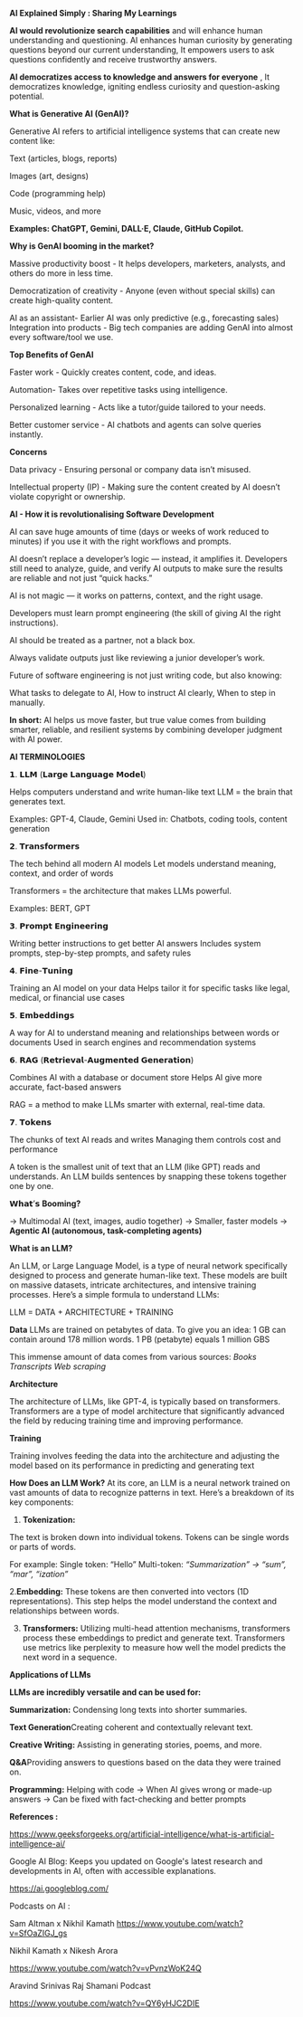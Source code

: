 **AI Explained Simply : Sharing My Learnings**


 **AI would revolutionize search capabilities**  and  will enhance human understanding and questioning.
 AI enhances human curiosity by generating questions beyond our current understanding, It empowers users to ask questions confidently and receive trustworthy answers.
 
 **AI democratizes access to knowledge and answers for everyone** , It democratizes knowledge, igniting endless curiosity and question-asking potential.
 
**What is Generative AI (GenAI)?**

Generative AI refers to artificial intelligence systems that can create new content like:

Text (articles, blogs, reports)

Images (art, designs)

Code (programming help)

Music, videos, and more

**Examples: ChatGPT, Gemini, DALL·E, Claude, GitHub Copilot.**

**Why is GenAI booming in the market?**

Massive productivity boost - It helps developers, marketers, analysts, and others do more in less time.

Democratization of creativity -  Anyone (even without special skills) can create high-quality content.

AI as an assistant-  Earlier AI was only predictive (e.g., forecasting sales)
Integration into products -  Big tech companies are adding GenAI into almost every software/tool we use.

**Top Benefits of GenAI**

Faster work -  Quickly creates content, code, and ideas.

Automation-  Takes over repetitive tasks using intelligence.

Personalized learning - Acts like a tutor/guide tailored to your needs.

Better customer service -  AI chatbots and agents can solve queries instantly.

**Concerns**

Data privacy -  Ensuring personal or company data isn’t misused.

Intellectual property (IP) -  Making sure the content created by AI doesn’t violate copyright or ownership.


**AI - How it is revolutionalising Software Development**

 AI can save huge amounts of time (days or weeks of work reduced to minutes) if you use it with the right workflows and prompts.

AI doesn’t replace a developer’s logic — instead, it amplifies it.
Developers still need to analyze, guide, and verify AI outputs to make sure the results are reliable and not just “quick hacks.”


AI is not magic — it works on patterns, context, and the right usage.

Developers must learn prompt engineering (the skill of giving AI the right instructions).

AI should be treated as a partner, not a black box.

Always validate outputs just like reviewing a junior developer’s work.

Future of software engineering is not just writing code, but also knowing:

What tasks to delegate to AI,
How to instruct AI clearly,
When to step in manually.

**In short:**
AI helps us move faster, but true value comes from building smarter, reliable, and resilient systems by combining developer judgment with AI power.


 **AI TERMINOLOGIES** 

𝟭. 𝗟𝗟𝗠 (𝗟𝗮𝗿𝗴𝗲 𝗟𝗮𝗻𝗴𝘂𝗮𝗴𝗲 𝗠𝗼𝗱𝗲𝗹) 

 Helps computers understand and write human-like text 
 LLM = the brain that generates text.
 
 Examples: GPT-4, Claude, Gemini 
 Used in: Chatbots, coding tools, content generation

𝟮. 𝗧𝗿𝗮𝗻𝘀𝗳𝗼𝗿𝗺𝗲𝗿𝘀 

The tech behind all modern AI models 
Let models understand meaning, context, and order of words 

Transformers = the architecture that makes LLMs powerful.

Examples: BERT, GPT

𝟯. 𝗣𝗿𝗼𝗺𝗽𝘁 𝗘𝗻𝗴𝗶𝗻𝗲𝗲𝗿𝗶𝗻𝗴 

 Writing better instructions to get better AI answers 
 Includes system prompts, step-by-step prompts, and safety rules

𝟰. 𝗙𝗶𝗻𝗲-𝗧𝘂𝗻𝗶𝗻𝗴 

Training an AI model on your data 
 Helps tailor it for specific tasks like legal, medical, or financial use cases

𝟱. 𝗘𝗺𝗯𝗲𝗱𝗱𝗶𝗻𝗴𝘀 

A way for AI to understand meaning and relationships between words or documents 
Used in search engines and recommendation systems

𝟲. 𝗥𝗔𝗚 (𝗥𝗲𝘁𝗿𝗶𝗲𝘃𝗮𝗹-𝗔𝘂𝗴𝗺𝗲𝗻𝘁𝗲𝗱 𝗚𝗲𝗻𝗲𝗿𝗮𝘁𝗶𝗼𝗻) 

Combines AI with a database or document store 
Helps AI give more accurate, fact-based answers

RAG = a method to make LLMs smarter with external, real-time data.

𝟳. 𝗧𝗼𝗸𝗲𝗻𝘀 

 The chunks of text AI reads and writes 
 Managing them controls cost and performance

 A token is the smallest unit of text that an LLM (like GPT) reads and understands.
 An LLM builds sentences by snapping these tokens together one by one.



𝗪𝗵𝗮𝘁’𝘀  **Booming?**

→ Multimodal AI (text, images, audio together) 
→ Smaller, faster models 
→ **Agentic AI (autonomous, task-completing agents)**




**What is an LLM?**

An LLM, or Large Language Model, is a type of neural network specifically
designed to process and generate human-like text. These models are built on
massive datasets, intricate architectures, and intensive training processes.
Here’s a simple formula to understand LLMs:

LLM = DATA + ARCHITECTURE + TRAINING

**Data**
LLMs are trained on petabytes of data. To give you an idea:
1 GB can contain around 178 million words.
1 PB (petabyte) equals 1 million GBS

This immense amount of data comes from various sources:
*Books
Transcripts
Web scraping*

**Architecture**

The architecture of LLMs, like GPT-4, is typically based on transformers.
Transformers are a type of model architecture that significantly advanced
the field by reducing training time and improving performance.

**Training**

Training involves feeding the data into the architecture and adjusting the
model based on its performance in predicting and generating text

**How Does an LLM Work?**
At its core, an LLM is a neural network trained on vast amounts of data to
recognize patterns in text. Here’s a breakdown of its key components:

1. **Tokenization:**
   
 The text is broken down into individual tokens. Tokens can
be single words or parts of words.

For example:
Single token: “Hello”
Multi-token: *“Summarization” -> “sum”, “mar”, “ization”*

2.**Embedding:**
   These tokens are then converted into vectors (1D
representations). This step helps the model understand the context and
relationships between words.

3. **Transformers:**
   Utilizing multi-head attention mechanisms, transformers
process these embeddings to predict and generate text. Transformers use
metrics like perplexity to measure how well the model predicts the next
word in a sequence.

**Applications of LLMs**

**LLMs are incredibly versatile and can be used for:**

**Summarization:** Condensing long texts into shorter summaries.

**Text Generation**Creating coherent and contextually relevant text.

**Creative Writing:** Assisting in generating stories, poems, and more.

**Q&A**Providing answers to questions based on the data they were trained
on.

**Programming:** Helping with code
→ When AI gives wrong or made-up answers 
→ Can be fixed with fact-checking and better prompts



**References :**  

https://www.geeksforgeeks.org/artificial-intelligence/what-is-artificial-intelligence-ai/

Google AI Blog: Keeps you updated on Google's latest research and developments in AI, often with accessible explanations.

https://ai.googleblog.com/

Podcasts on AI : 

Sam Altman x Nikhil Kamath
https://www.youtube.com/watch?v=SfOaZIGJ_gs


Nikhil Kamath x Nikesh Arora 

https://www.youtube.com/watch?v=vPvnzWoK24Q 


Aravind Srinivas Raj Shamani Podcast

https://www.youtube.com/watch?v=QY6yHJC2DIE
